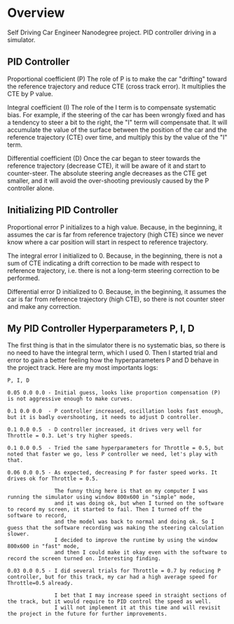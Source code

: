 # Overview

Self Driving Car Engineer Nanodegree project. 
PID controller driving in a simulator.

## PID Controller

Proportional coefficient (P)
The role of P is to make the car "drifting" toward the reference trajectory and reduce CTE (cross track error). It multiplies the CTE by P value.

Integral coefficient (I)
The role of the I term is to compensate systematic bias. For example, if the steering of the car has been wrongly fixed and has a tendency to steer a bit to the right, the "I" term will compensate that. It will accumulate the value of the surface between the position of the car and the reference trajectory (CTE) over time, and multiply this by the value of the "I" term.

Differential coefficient (D)
Once the car began to steer towards the reference trajectory (decrease CTE), it will be aware of it and start to counter-steer. The absolute steering angle decreases as the CTE get smaller, and it will avoid the over-shooting previously caused by the P controller alone.

## Initializing PID Controller

Proportional error P initializes to a high value. Because, in the beginning, it assumes the car is far from reference trajectory (high CTE) since we never know where a car position will start in respect to reference trajectory.

The integral error I initialized to 0. Because, in the beginning, there is not a sum of CTE indicating a drift correction to be made with respect to reference trajectory, i.e. there is not a long-term steering correction to be performed.

Differential error D initialized to 0. Because, in the beginning, it assumes the car is far from reference trajectory (high CTE), so there is not counter steer and make any correction.

## My PID Controller Hyperparameters P, I, D

The first thing is that in the simulator there is no systematic bias, so there is no need to have the integral term, which I used 0.
Then I started trial and error to gain a better feeling how the hyperparameters P and D behave in the project track.
Here are my most importants logs:

    P, I, D

    0.05 0.0 0.0 - Initial guess, looks like proportion compensation (P) is not aggressive enough to make curves.

    0.1 0.0 0.0  - P controller increased, oscillation looks fast enough, but it is badly overshooting, it needs to adjust D controller.

    0.1 0.0 0.5  - D controller increased, it drives very well for Throttle = 0.3. Let's try higher speeds.

    0.1 0.0 0.5  - Tried the same hyperparameters for Throttle = 0.5, but noted that faster we go, less P controller we need, let's play with that.

    0.06 0.0 0.5 - As expected, decreasing P for faster speed works. It drives ok for Throttle = 0.5.

                   The funny thing here is that on my computer I was running the simulator using window 800x600 in "simple" mode,
                   and it was doing ok, but when I turned on the software to record my screen, it started to fail. Then I turned off the software to record,
                   and the model was back to normal and doing ok. So I guess that the software recording was making the steering calculation slower.
                   I decided to improve the runtime by using the window 800x600 in "fast" mode,
                   and then I could make it okay even with the software to record the screen turned on. Interesting finding.

    0.03 0.0 0.5 - I did several trials for Throttle = 0.7 by reducing P controller, but for this track, my car had a high average speed for Throttle=0.5 already.

                   I bet that I may increase speed in straight sections of the track, but it would require to PID control the speed as well.
                   I will not implement it at this time and will revisit the project in the future for further improvements.
